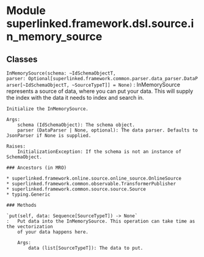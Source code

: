 Module superlinked.framework.dsl.source.in_memory_source
========================================================

Classes
-------

`InMemorySource(schema: ~IdSchemaObjectT, parser: Optional[superlinked.framework.common.parser.data_parser.DataParser[~IdSchemaObjectT, ~SourceTypeT]] = None)`
:   InMemorySource represents a source of data, where you can put your data. This will supply
    the index with the data it needs to index and search in.
    
    Initialize the InMemorySource.
    
    Args:
        schema (IdSchemaObject): The schema object.
        parser (DataParser | None, optional): The data parser. Defaults to JsonParser if None is supplied.
    
    Raises:
        InitializationException: If the schema is not an instance of SchemaObject.

    ### Ancestors (in MRO)

    * superlinked.framework.online.source.online_source.OnlineSource
    * superlinked.framework.common.observable.TransformerPublisher
    * superlinked.framework.common.source.source.Source
    * typing.Generic

    ### Methods

    `put(self, data: Sequence[SourceTypeT]) ‑> None`
    :   Put data into the InMemorySource. This operation can take time as the vectorization
        of your data happens here.
        
        Args:
            data (list[SourceTypeT]): The data to put.